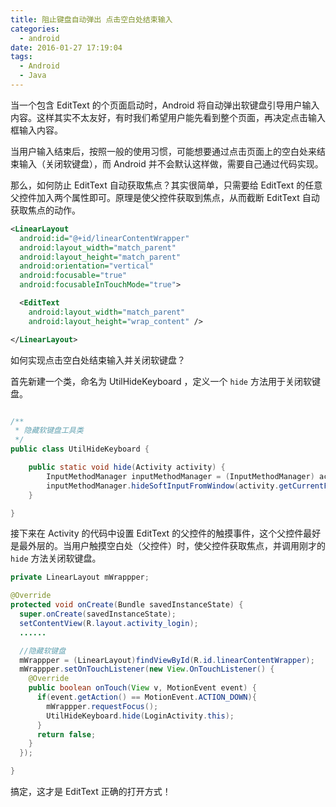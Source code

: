 ```yaml
---
title: 阻止键盘自动弹出 点击空白处结束输入
categories:
  - android
date: 2016-01-27 17:19:04
tags:
  - Android
  - Java
---
```


当一个包含 EditText 的个页面启动时，Android 将自动弹出软键盘引导用户输入内容。这样其实不太友好，有时我们希望用户能先看到整个页面，再决定点击输入框输入内容。

<!-- more -->

当用户输入结束后，按照一般的使用习惯，可能想要通过点击页面上的空白处来结束输入（关闭软键盘），而 Android 并不会默认这样做，需要自己通过代码实现。

那么，如何防止 EditText 自动获取焦点？其实很简单，只需要给 EditText 的任意父控件加入两个属性即可。原理是使父控件获取到焦点，从而截断 EditText 自动获取焦点的动作。

``` xml
<LinearLayout
  android:id="@+id/linearContentWrapper"
  android:layout_width="match_parent"
  android:layout_height="match_parent"
  android:orientation="vertical"
  android:focusable="true"
  android:focusableInTouchMode="true">

  <EditText
    android:layout_width="match_parent"
    android:layout_height="wrap_content" />

</LinearLayout>
```

如何实现点击空白处结束输入并关闭软键盘？

首先新建一个类，命名为 UtilHideKeyboard ，定义一个 `hide` 方法用于关闭软键盘。

``` java

/**
 * 隐藏软键盘工具类
 */
public class UtilHideKeyboard {

	public static void hide(Activity activity) {
		InputMethodManager inputMethodManager = (InputMethodManager) activity.getSystemService(Activity.INPUT_METHOD_SERVICE);
		inputMethodManager.hideSoftInputFromWindow(activity.getCurrentFocus().getWindowToken(), 0);
	}

}
```

接下来在 Activity 的代码中设置 EditText 的父控件的触摸事件，这个父控件最好是最外层的。当用户触摸空白处（父控件）时，使父控件获取焦点，并调用刚才的 `hide` 方法关闭软键盘。

``` java
private LinearLayout mWrappper;

@Override
protected void onCreate(Bundle savedInstanceState) {
  super.onCreate(savedInstanceState);
  setContentView(R.layout.activity_login);
  ......

  //隐藏软键盘
  mWrappper = (LinearLayout)findViewById(R.id.linearContentWrapper);
  mWrappper.setOnTouchListener(new View.OnTouchListener() {
    @Override
    public boolean onTouch(View v, MotionEvent event) {
      if(event.getAction() == MotionEvent.ACTION_DOWN){
        mWrappper.requestFocus();
        UtilHideKeyboard.hide(LoginActivity.this);
      }
      return false;
    }
  });

}
```

搞定，这才是 EditText 正确的打开方式！